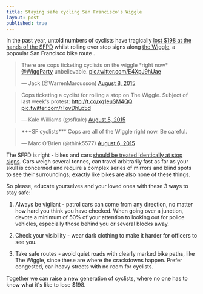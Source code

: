 ```yaml
---
title: Staying safe cycling San Francisco's Wiggle
layout: post
published: true
---
```

In the past year, untold numbers of cyclists have tragically [lost $198 at the hands of the SFPD](http://sf.streetsblog.org/2015/08/05/sfpd-park-station-begins-pointless-harassment-of-bike-commuters) whilst rolling over stop signs along [the Wiggle](https://localwiki.org/sf/The_Wiggle), a popoular San Francisco bike route .

<blockquote class="twitter-tweet" lang="en"><p lang="en" dir="ltr">There are cops ticketing cyclists on the wiggle *right now* <a href="https://twitter.com/WiggParty">@WiggParty</a> unbelievable. <a href="http://t.co/E4XpJ9hUae">pic.twitter.com/E4XpJ9hUae</a></p>&mdash; Jack (@WarrenMarcusson) <a href="https://twitter.com/WarrenMarcusson/status/629895526045999104">August 8, 2015</a></blockquote>
<script async src="//platform.twitter.com/widgets.js" charset="utf-8"></script>

<blockquote class="twitter-tweet" lang="en"><p lang="en" dir="ltr">Cops ticketing a cyclist for rolling a stop on The Wiggle. Subject of last week&#39;s protest: <a href="http://t.co/xq1euSM4QQ">http://t.co/xq1euSM4QQ</a> <a href="http://t.co/rTovDhLp5d">pic.twitter.com/rTovDhLp5d</a></p>&mdash; Kale Williams (@sfkale) <a href="https://twitter.com/sfkale/status/628968036360327168">August 5, 2015</a></blockquote>
<script async src="//platform.twitter.com/widgets.js" charset="utf-8"></script>

<blockquote class="twitter-tweet" lang="en"><p lang="en" dir="ltr">***SF cyclists*** Cops are all of the Wiggle right now. Be careful.</p>&mdash; Marc O&#39;Brien (@think5577) <a href="https://twitter.com/think5577/status/629431177162715136">August 6, 2015</a></blockquote>
<script async src="//platform.twitter.com/widgets.js" charset="utf-8"></script>

The SFPD is right - bikes and cars [should be treated identically at stop signs](http://sanfrancisco.cbslocal.com/2015/07/30/wiggle-stop-in-cyclists-bring-san-francisco-traffic-to-a-standstill-wednesday/). Cars weigh several tonnes, can travel arbitrarily fast as far as your skull is concerned and require a complex series of mirrors and blind spots to see their surroundings; exactly like bikes are also none of these things.

So please, educate yourselves and your loved ones with these 3 ways to stay safe:

1. Always be vigilant - patrol cars can come from any direction, no matter how hard you think you have checked. When going over a junction, devote a minimum of 50% of your attention to looking out for police vehicles, especially those behind you or several blocks away.

2. Check your visibility - wear dark clothing to make it harder for officers to see you.

3. Take safe routes - avoid quiet roads with clearly marked bike paths, like The Wiggle, since these are where the crackdowns happen. Prefer congested, car-heavy streets with no room for cyclists.

Together we can raise a new generation of cyclists, where no one has to know what it's like to lose $198.
